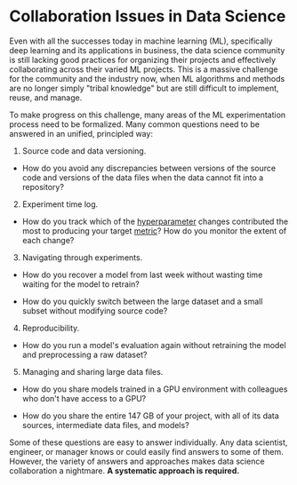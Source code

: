 # Collaboration Issues in Data Science

Even with all the successes today in machine learning (ML), specifically deep
learning and its applications in business, the data science community is still
lacking good practices for organizing their projects and effectively
collaborating across their varied ML projects. This is a massive challenge for
the community and the industry now, when ML algorithms and methods are no longer
simply "tribal knowledge" but are still difficult to implement, reuse, and
manage.

To make progress on this challenge, many areas of the ML experimentation process
need to be formalized. Many common questions need to be answered in an unified,
principled way:

1. Source code and data versioning.

- How do you avoid any discrepancies between versions of the source code and
  versions of the data files when the data cannot fit into a repository?

2. Experiment time log.

- How do you track which of the
  [hyperparameter](<https://en.wikipedia.org/wiki/Hyperparameter_(machine_learning)>)
  changes contributed the most to producing your target
  [metric](/doc/commands-reference/metrics)? How do you monitor the extent of
  each change?

3. Navigating through experiments.

- How do you recover a model from last week without wasting time waiting for the
  model to retrain?

- How do you quickly switch between the large dataset and a small subset without
  modifying source code?

4. Reproducibility.

- How do you run a model's evaluation again without retraining the model and
  preprocessing a raw dataset?

5. Managing and sharing large data files.

- How do you share models trained in a GPU environment with colleagues who don't
  have access to a GPU?

- How do you share the entire 147 GB of your project, with all of its data
  sources, intermediate data files, and models?

Some of these questions are easy to answer individually. Any data scientist,
engineer, or manager knows or could easily find answers to some of them.
However, the variety of answers and approaches makes data science collaboration
a nightmare. **A systematic approach is required.**
